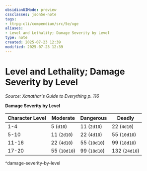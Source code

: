 ```yaml
---
obsidianUIMode: preview
cssclasses: json5e-note
tags:
- ttrpg-cli/compendium/src/5e/xge
aliases:
- Level and Lethality; Damage Severity by Level
type: note
created: 2025-07-23 12:39
modified: 2025-07-23 12:39
---
```

# Level and Lethality; Damage Severity by Level
*Source: Xanathar's Guide to Everything p. 116* 

**Damage Severity by Level**

| Character Level | Moderate | Dangerous | Deadly |
|-----------------|----------|-----------|--------|
| 1-4 | 5 (`d10`) | 11 (`2d10`) | 22 (`4d10`) |
| 5-10 | 11 (`2d10`) | 22 (`4d10`) | 55 (`10d10`) |
| 11-16 | 22 (`4d10`) | 55 (`10d10`) | 99 (`18d10`) |
| 17-20 | 55 (`10d10`) | 99 (`18d10`) | 132 (`24d10`) |
^damage-severity-by-level